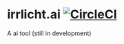 # irrlicht.ai [![CircleCI](https://dl.circleci.com/status-badge/img/circleci/EnnCCZ3M68XPihmt3acntX/8yWEDQV9nRnKKVtbytx3qt/tree/main.svg?style=svg&circle-token=84da6df0b39ea6038f233b51ff9c52a85b60053d)](https://dl.circleci.com/status-badge/redirect/circleci/EnnCCZ3M68XPihmt3acntX/8yWEDQV9nRnKKVtbytx3qt/tree/main)

A ai tool (still in development)
